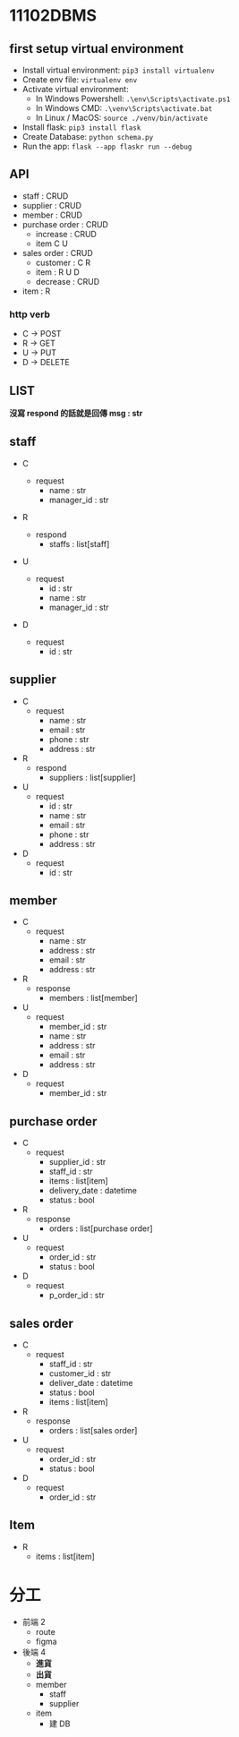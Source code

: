 # 11102DBMS

## first setup virtual environment

- Install virtual environment:
  `pip3 install virtualenv`
- Create env file:
  `virtualenv env`
- Activate virtual environment:
  - In Windows Powershell:
    `.\env\Scripts\activate.ps1`
  - In Windows CMD:
    `.\venv\Scripts\activate.bat`
  - In Linux / MacOS:
    `source ./venv/bin/activate`
- Install flask:
  `pip3 install flask`
- Create Database:
  `python schema.py`
- Run the app:
  `flask --app flaskr run --debug`

## API

- staff : CRUD
- supplier : CRUD
- member : CRUD
- purchase order : CRUD
  - increase : CRUD
  - item C U
- sales order : CRUD
  - customer : C R
  - item : R U D
  - decrease : CRUD
- item : R

### http verb

- C -> POST
- R -> GET
- U -> PUT
- D -> DELETE

## LIST

**沒寫 respond 的話就是回傳 msg : str**

## staff

- C

  - request
    - name : str
    - manager_id : str

- R
  - respond
    - staffs : list[staff]
- U

  - request
    - id : str
    - name : str
    - manager_id : str

- D
  - request
    - id : str

## supplier

- C
  - request
    - name : str
    - email : str
    - phone : str
    - address : str
- R
  - respond
    - suppliers : list[supplier]
- U
  - request
    - id : str
    - name : str
    - email : str
    - phone : str
    - address : str
- D
  - request
    - id : str

## member

- C
  - request
    - name : str
    - address : str
    - email : str
    - address : str
- R
  - response
    - members : list[member]
- U
  - request
    - member_id : str
    - name : str
    - address : str
    - email : str
    - address : str
- D
  - request
    - member_id : str

## purchase order

- C
  - request
    - supplier_id : str
    - staff_id : str
    - items : list[item]
    - delivery_date : datetime
    - status : bool
- R
  - response
    - orders : list[purchase order]
- U
  - request
    - order_id : str
    - status : bool
- D
  - request
    - p_order_id : str

## sales order

- C
  - request
    - staff_id : str
    - customer_id : str
    - deliver_date : datetime
    - status : bool
    - items : list[item]
- R
  - response
    - orders : list[sales order]
- U
  - request
    - order_id : str
    - status : bool
- D
  - request
    - order_id : str

## Item

- R
  - items : list[item]

# 分工

- 前端 2
  - route
  - figma
- 後端 4
  - **進貨**
  - **出貨**
  - member
    - staff
    - supplier
  - item
    - 建 DB
